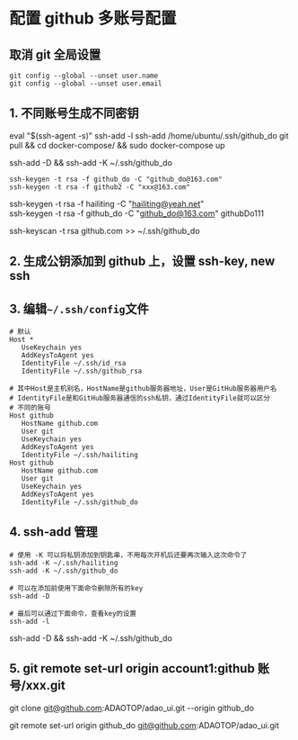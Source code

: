 # 配置 github 多账号配置

## 取消 git 全局设置

```
git config --global --unset user.name
git config --global --unset user.email
```

## 1. 不同账号生成不同密钥
<!-- ubuntu -->
eval "$(ssh-agent -s)"
ssh-add -l
ssh-add /home/ubuntu/.ssh/github_do
git pull && cd docker-compose/ && sudo docker-compose up 

ssh-add -D && ssh-add -K ~/.ssh/github_do
```
ssh-keygen -t rsa -f github_do -C "github_do@163.com"
ssh-keygen -t rsa -f github2 -C "xxx@163.com"
```

ssh-keygen -t rsa -f hailiting -C "hailiting@yeah.net"  
ssh-keygen -t rsa -f github_do -C "github_do@163.com"
githubDo111

ssh-keyscan -t rsa github.com >> ~/.ssh/github_do

## 2. 生成公钥添加到 github 上，设置 ssh-key, new ssh

## 3. 编辑`~/.ssh/config`文件

```
# 默认
Host *
   UseKeychain yes
   AddKeysToAgent yes
   IdentityFile ~/.ssh/id_rsa
   IdentityFile ~/.ssh/github_rsa
```

```
# 其中Host是主机别名，HostName是github服务器地址，User是GitHub服务器用户名
# IdentityFile是和GitHub服务器通信的ssh私钥，通过IdentityFile就可以区分
# 不同的账号
Host github
   HostName github.com
   User git
   UseKeychain yes
   AddKeysToAgent yes
   IdentityFile ~/.ssh/hailiting
Host github
   HostName github.com
   User git
   UseKeychain yes
   AddKeysToAgent yes
   IdentityFile ~/.ssh/github_do
```

## 4. ssh-add 管理

```
# 使用 -K 可以将私钥添加到钥匙串，不用每次开机后还要再次输入这次命令了
ssh-add -K ~/.ssh/hailiting
ssh-add -K ~/.ssh/github_do

# 可以在添加前使用下面命令删除所有的key
ssh-add -D

# 最后可以通过下面命令，查看key的设置
ssh-add -l
```

ssh-add -D && ssh-add -K ~/.ssh/github_do

## 5. git remote set-url origin account1:github 账号/xxx.git

git clone git@github.com:ADAOTOP/adao_ui.git --origin github_do

git remote set-url origin github_do git@github.com:ADAOTOP/adao_ui.git
